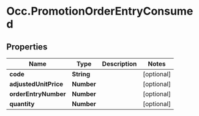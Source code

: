 # Occ.PromotionOrderEntryConsumed

## Properties
Name | Type | Description | Notes
------------ | ------------- | ------------- | -------------
**code** | **String** |  | [optional] 
**adjustedUnitPrice** | **Number** |  | [optional] 
**orderEntryNumber** | **Number** |  | [optional] 
**quantity** | **Number** |  | [optional] 



